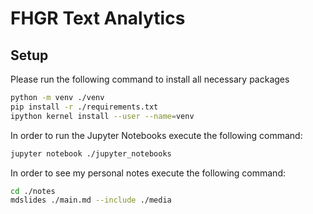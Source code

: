 # FHGR Text Analytics

## Setup
Please run the following command to install all necessary packages

```bash
python -m venv ./venv
pip install -r ./requirements.txt
ipython kernel install --user --name=venv
```

In order to run the Jupyter Notebooks execute the following command:
```bash
jupyter notebook ./jupyter_notebooks
```

In order to see my personal notes execute the following command:
```bash
cd ./notes
mdslides ./main.md --include ./media
```

